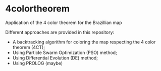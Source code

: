 # 4colortheorem
Application of the 4 color theorem for the Brazillian map

Different approaches are provided in this repository:

- A backtracking algorithm for coloring the map respecting the 4 color theorem (4CT);
- Using Particle Swarm Optimization (PSO) method;
- Using Differential Evolution (DE) method;
- Using PROLOG (maybe)
